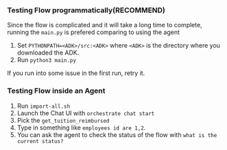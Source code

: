 ### Testing Flow programmatically(RECOMMEND)
Since the flow is complicated and it will take a long time to complete, running the `main.py` is prefered comparing to using the agent

1. Set `PYTHONPATH=<ADK>/src:<ADK>`  where `<ADK>` is the directory where you downloaded the ADK.
2. Run `python3 main.py`

If you run into some issue in the first run, retry it.

### Testing Flow inside an Agent

1. Run `import-all.sh` 
2. Launch the Chat UI with `orchestrate chat start`
3. Pick the `get_tuition_reimbursed`
4. Type in something like `employees id are 1,2`.
5. You can ask the agent to check the status of the flow with `what is the current status?`
